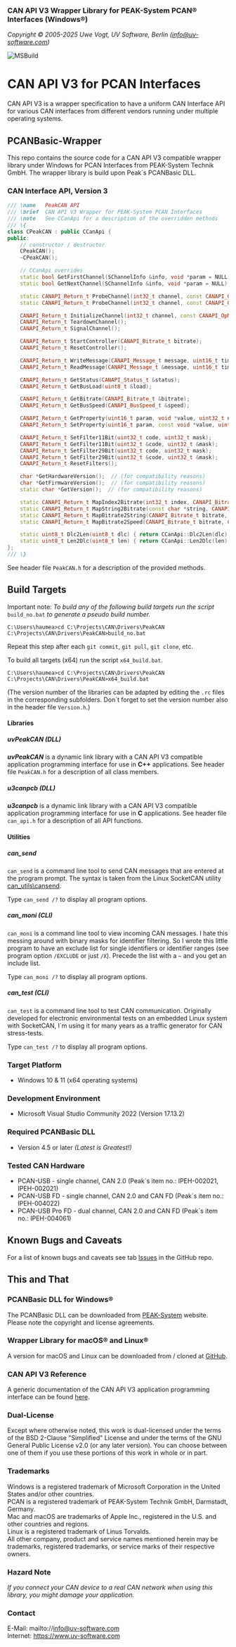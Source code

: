 ### CAN API V3 Wrapper Library for PEAK-System PCAN&reg; Interfaces (Windows&reg;)

_Copyright &copy; 2005-2025 Uwe Vogt, UV Software, Berlin (info@uv-software.com)_

![MSBuild](https://github.com/uv-software/PCANBasic-Wrapper/actions/workflows/msbuild.yml/badge.svg)

# CAN API V3 for PCAN Interfaces

CAN API V3 is a wrapper specification to have a uniform CAN Interface API for various CAN interfaces from different vendors running under multiple operating systems.

## PCANBasic-Wrapper

This repo contains the source code for a CAN API V3 compatible wrapper library under Windows for PCAN Interfaces from PEAK-System Technik GmbH.
The wrapper library is build upon Peak´s PCANBasic DLL.

### CAN Interface API, Version 3

```C++
/// \name   PeakCAN API
/// \brief  CAN API V3 Wrapper for PEAK-System PCAN Interfaces
/// \note   See CCanApi for a description of the overridden methods
/// \{
class CPeakCAN : public CCanApi {
public:
    // constructor / destructor
    CPeakCAN();
    ~CPeakCAN();

    // CCanApi overrides
    static bool GetFirstChannel(SChannelInfo &info, void *param = NULL);
    static bool GetNextChannel(SChannelInfo &info, void *param = NULL);

    static CANAPI_Return_t ProbeChannel(int32_t channel, const CANAPI_OpMode_t &opMode, const void *param, EChannelState &state);
    static CANAPI_Return_t ProbeChannel(int32_t channel, const CANAPI_OpMode_t &opMode, EChannelState &state);

    CANAPI_Return_t InitializeChannel(int32_t channel, const CANAPI_OpMode_t &opMode, const void *param = NULL);
    CANAPI_Return_t TeardownChannel();
    CANAPI_Return_t SignalChannel();

    CANAPI_Return_t StartController(CANAPI_Bitrate_t bitrate);
    CANAPI_Return_t ResetController();

    CANAPI_Return_t WriteMessage(CANAPI_Message_t message, uint16_t timeout = 0U);
    CANAPI_Return_t ReadMessage(CANAPI_Message_t &message, uint16_t timeout = CANWAIT_INFINITE);

    CANAPI_Return_t GetStatus(CANAPI_Status_t &status);
    CANAPI_Return_t GetBusLoad(uint8_t &load);

    CANAPI_Return_t GetBitrate(CANAPI_Bitrate_t &bitrate);
    CANAPI_Return_t GetBusSpeed(CANAPI_BusSpeed_t &speed);

    CANAPI_Return_t GetProperty(uint16_t param, void *value, uint32_t nbyte);
    CANAPI_Return_t SetProperty(uint16_t param, const void *value, uint32_t nbyte);

    CANAPI_Return_t SetFilter11Bit(uint32_t code, uint32_t mask);
    CANAPI_Return_t GetFilter11Bit(uint32_t &code, uint32_t &mask);
    CANAPI_Return_t SetFilter29Bit(uint32_t code, uint32_t mask);
    CANAPI_Return_t GetFilter29Bit(uint32_t &code, uint32_t &mask);
    CANAPI_Return_t ResetFilters();

    char *GetHardwareVersion();  // (for compatibility reasons)
    char *GetFirmwareVersion();  // (for compatibility reasons)
    static char *GetVersion();  // (for compatibility reasons)

    static CANAPI_Return_t MapIndex2Bitrate(int32_t index, CANAPI_Bitrate_t &bitrate);
    static CANAPI_Return_t MapString2Bitrate(const char *string, CANAPI_Bitrate_t &bitrate);
    static CANAPI_Return_t MapBitrate2String(CANAPI_Bitrate_t bitrate, char *string, size_t length);
    static CANAPI_Return_t MapBitrate2Speed(CANAPI_Bitrate_t bitrate, CANAPI_BusSpeed_t &speed);

    static uint8_t Dlc2Len(uint8_t dlc) { return CCanApi::Dlc2Len(dlc); }
    static uint8_t Len2Dlc(uint8_t len) { return CCanApi::Len2Dlc(len); }
};
/// \}
```
See header file `PeakCAN.h` for a description of the provided methods.

## Build Targets

Important note: _To build any of the following build targets run the script_ `build_no.bat` _to generate a pseudo build number._
```
C:\Users\haumea>cd C:\Projects\CAN\Drivers\PeakCAN
C:\Projects\CAN\Drivers\PeakCAN>build_no.bat
```
Repeat this step after each `git commit`, `git pull`, `git clone`, etc.

To build all targets (x64) run the script `x64_build.bat`.
```
C:\Users\haumea>cd C:\Projects\CAN\Drivers\PeakCAN
C:\Projects\CAN\Drivers\PeakCAN>x64_build.bat
```
(The version number of the libraries can be adapted by editing the `.rc` files in the corresponding subfolders. Don´t forget to set the version number also in the header file `Version.h`.)

#### Libraries

##### uvPeakCAN (DLL)

___uvPeakCAN___ is a dynamic link library with a CAN API V3 compatible application programming interface for use in __C++__ applications.
See header file `PeakCAN.h` for a description of all class members.

##### u3canpcb (DLL)

___u3canpcb___ is a dynamic link library with a CAN API V3 compatible application programming interface for use in __C__ applications.
See header file `can_api.h` for a description of all API functions.

#### Utilities

##### can_send

`can_send` is a command line tool to send CAN messages that are entered at the program prompt.
The syntax is taken from the Linux SocketCAN utility [can_utils\cansend](https://github.com/linux-can/can-utils/tree/master).

Type `can_send /?` to display all program options.

##### can_moni (CLI)

`can_moni` is a command line tool to view incoming CAN messages.
I hate this messing around with binary masks for identifier filtering.
So I wrote this little program to have an exclude list for single identifiers or identifier ranges (see program option `/EXCLUDE` or just `/X`). Precede the list with a `~` and you get an include list.

Type `can_moni /?` to display all program options.

##### can_test (CLI)

`can_test` is a command line tool to test CAN communication.
Originally developed for electronic environmental tests on an embedded Linux system with SocketCAN, I´m using it for many years as a traffic generator for CAN stress-tests.

Type `can_test /?` to display all program options.

### Target Platform

- Windows 10 & 11 (x64 operating systems)

### Development Environment

- Microsoft Visual Studio Community 2022 (Version 17.13.2)

### Required PCANBasic DLL

- Version 4.5 or later _(Latest is Greatest!)_

### Tested CAN Hardware

- PCAN-USB - single channel, CAN 2.0 (Peak´s item no.: IPEH-002021, IPEH-002021)
- PCAN-USB FD - single channel, CAN 2.0 and CAN FD (Peak´s item no.: IPEH-004022)
- PCAN-USB Pro FD - dual channel, CAN 2.0 and CAN FD (Peak´s item no.: IPEH-004061)

## Known Bugs and Caveats

For a list of known bugs and caveats see tab [Issues](https://github.com/uv-software/PCANBasic-Wrapper/issues) in the GitHub repo.

## This and That

### PCANBasic DLL for Windows&reg;

The PCANBasic DLL can be downloaded from [PEAK-System](https://www.peak-system.com/) website. \
Please note the copyright and license agreements.

### Wrapper Library for macOS&reg; and Linux&reg;

A version for macOS and Linux can be downloaded from / cloned at [GitHub](https://github.com/mac-can/PCBUSB-Wrapper).

### CAN API V3 Reference

A generic documentation of the CAN API V3 application programming interface can be found [here](https://uv-software.github.io/CANAPI-Docs/#/).

### Dual-License

Except where otherwise noted, this work is dual-licensed under the terms of the BSD 2-Clause "Simplified" License
and under the terms of the GNU General Public License v2.0 (or any later version).
You can choose between one of them if you use these portions of this work in whole or in part.

### Trademarks

Windows is a registered trademark of Microsoft Corporation in the United States and/or other countries. \
PCAN is a registered trademark of PEAK-System Technik GmbH, Darmstadt, Germany. \
Mac and macOS are trademarks of Apple Inc., registered in the U.S. and other countries and regions. \
Linux is a registered trademark of Linus Torvalds. \
All other company, product and service names mentioned herein may be trademarks, registered trademarks, or service marks of their respective owners.

### Hazard Note

_If you connect your CAN device to a real CAN network when using this library, you might damage your application._

### Contact

E-Mail: mailto://info@uv-software.com \
Internet: https://www.uv-software.com
